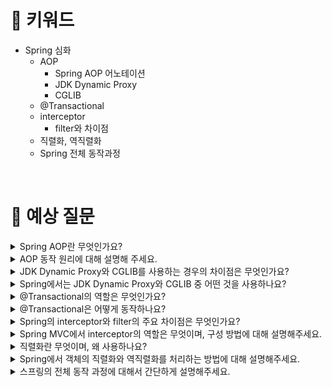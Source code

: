 # 📍 키워드

- Spring 심화
    - AOP
        - Spring AOP 어노테이션
        - JDK Dynamic Proxy
        - CGLIB
    - @Transactional
    - interceptor
        - filter와 차이점
    - 직렬화, 역직렬화
    - Spring 전체 동작과정

<br>

# 📍 예상 질문
<details>
<summary>Spring AOP란 무엇인가요?</summary>
<div markdown="1">

Spring AOP(Aspect-Oriented Programming)은 관점 지향 프로그래밍의 한 형태로, 애플리케이션의 여러 부분에서 공통 관심사(Concern)를 분리하고 모듈화하는 기술입니다. 이는 횡단 관심사(Cross-cutting Concerns)를 효과적으로 다룰 수 있게 해주며, 코드의 재사용성과 유지보수성을 향상시킵니다.

AOP는 주로 메서드 호출, 예외 처리, 로깅, 보안, 트랜잭션 관리 등과 같은 관심사를 다룰 때 유용합니다. Spring AOP는 프록시를 사용하여 기능을 주입하고, 특정 메서드의 호출 전, 후 또는 예외 발생 시에 추가 동작을 수행할 수 있습니다.

</div>
</details>
<details>
<summary>AOP 동작 원리에 대해 설명해 주세요.</summary>
<div markdown="1">


AOP(Aspect-Oriented Programming)의 동작 원리는 핵심 로직과 횡단 관심사(Cross-cutting Concerns)를 분리하고, 이 두 가지를 모듈화하여 코드의 재사용성과 유지보수성을 향상시키는 데에 있습니다. Spring AOP는 프록시 기반의 AOP를 제공하며, 다음은 간단한 AOP의 동작 원리를 설명합니다.

Target Object (핵심 로직 객체): AOP가 적용되는 대상인 핵심 로직이 담긴 객체입니다.

Aspect (관점): 횡단 관심사를 정의한 모듈로서, 특정 시점에서 실행될 코드를 정의합니다. Aspect는 Advice(조언)와 Pointcut(어디에 적용할지 결정)으로 구성됩니다.

Advice (조언): 횡단 관심사에서 수행될 동작을 정의한 코드 블록입니다. Advice에는 다섯 가지 유형이 있습니다.

Before advice: 핵심 로직 실행 전에 실행됩니다.
After returning advice: 핵심 로직이 예외 없이 정상적으로 반환된 후에 실행됩니다.
After throwing advice: 핵심 로직이 예외를 던진 후에 실행됩니다.
After (finally) advice: 핵심 로직 실행 후 항상 실행됩니다.
Around advice: 핵심 로직을 감싸서 전/후에 실행됩니다.
Pointcut (적용 지점): 어떤 메서드에 어떤 Advice를 적용할지 결정하는 규칙이나 표현식입니다. Pointcut은 정규 표현식과 유사하게 동작하며, 특정 메서드나 패키지 등을 선택할 수 있습니다.

Proxy (프록시): AOP가 적용된 객체를 감싸는 래퍼입니다. 프록시는 핵심 로직이 실행되기 전에, 후에, 예외 발생 시에 Aspect의 Advice를 호출합니다. Spring AOP에서는 자바 프록시 또는 CGLIB(Code Generation Library)을 사용하여 프록시를 생성합니다.

AOP의 동작 원리를 통해, 핵심 로직과 횡단 관심사를 분리함으로써 코드의 모듈화를 촉진하고, 특정 기능을 중앙에서 효과적으로 관리할 수 있습니다.

</div>
</details>
<details>
<summary>JDK Dynamic Proxy와 CGLIB를 사용하는 경우의 차이점은 무엇인가요?</summary>
<div markdown="1">


JDK Dynamic Proxy와 CGLIB(Code Generation Library)은 둘 다 자바에서 동적으로 프록시 객체를 생성하는 데 사용되는 기술이지만, 사용되는 상황과 동작 방식에는 몇 가지 차이가 있습니다.

인터페이스 구현 여부:

JDK Dynamic Proxy: 인터페이스를 구현한 클래스에 대해서만 프록시를 생성할 수 있습니다. 따라서, 대상 클래스가 인터페이스를 구현하고 있어야 합니다.
CGLIB: 인터페이스를 구현하지 않은 클래스에 대해서도 프록시를 생성할 수 있습니다. CGLIB는 클래스를 직접적으로 상속받아 프록시 객체를 생성하기 때문에, 인터페이스 구현 여부에 제약이 없습니다.
프록시 객체 생성 방법:

JDK Dynamic Proxy: 자바의 표준 라이브러리에 포함되어 있으며, java.lang.reflect.Proxy 클래스를 사용하여 인터페이스에 대한 프록시를 생성합니다.
CGLIB: 외부 라이브러리로, 클래스의 상속을 기반으로 바이트 코드를 생성하여 프록시 객체를 생성합니다.
성능:

JDK Dynamic Proxy: 일반적으로 CGLIB에 비해 성능이 떨어질 수 있습니다. 특히 인터페이스를 구현한 경우에만 사용 가능하며, 리플렉션을 사용하여 메서드 호출을 처리하기 때문에 오버헤드가 발생할 수 있습니다.
CGLIB: 클래스의 상속을 통해 프록시를 생성하므로, 메서드 호출 시에 인터페이스 리플렉션이 필요하지 않아 성능이 더 우수합니다.
Final 클래스와 메서드:

JDK Dynamic Proxy: 대상 클래스나 메서드 중에서 final 키워드가 사용된 경우에는 프록시를 생성할 수 없습니다.
CGLIB: final 키워드가 사용된 클래스나 메서드에 대해서도 프록시를 생성할 수 있습니다.
일반적으로는 인터페이스를 사용하는 경우에는 JDK Dynamic Proxy를 고려하고, 클래스를 대상으로 하는 경우나 final 키워드가 사용된 경우에는 CGLIB를 사용하는 것이 적합합니다. Spring AOP는 이러한 차이를 고려하여 상황에 맞게 적절한 프록시 생성 기술을 선택해 사용하고 있습니다.

</div>
</details>
<details>
<summary>Spring에서는 JDK Dynamic Proxy와 CGLIB 중 어떤 것을 사용하나요?</summary>
<div markdown="1">


</div>
</details>
<details>
<summary>@Transactional의 역할은 무엇인가요?</summary>
<div markdown="1">


@Transactional은 Spring 프레임워크에서 제공하는 어노테이션으로, 트랜잭션 관리를 지원하는 데 사용됩니다. 이 어노테이션을 특정 메서드 또는 클래스에 적용함으로써 해당 메서드 또는 클래스의 메서드들이 트랜잭션 내에서 실행되도록 설정할 수 있습니다.

@Transactional 어노테이션의 주요 역할은 다음과 같습니다:

트랜잭션의 시작 및 종료 관리:

@Transactional이 적용된 메서드가 호출될 때 트랜잭션이 시작되며, 메서드 실행이 완료되면 트랜잭션이 종료됩니다.
만약 메서드에서 예외가 발생하면 롤백될 수 있습니다.
트랜잭션 속성 설정:

@Transactional 어노테이션은 다양한 속성을 가지고 있어, 트랜잭션의 동작을 세밀하게 조절할 수 있습니다. 몇 가지 주요 속성에는 isolation, propagation, readOnly, timeout, rollbackFor, noRollbackFor 등이 있습니다.
PlatformTransactionManager 사용:

Spring은 트랜잭션 관리를 위해 PlatformTransactionManager를 사용합니다. @Transactional이 적용되면 해당 어노테이션은 PlatformTransactionManager를 사용하여 트랜잭션을 시작하고 관리합니다.
커밋 및 롤백 처리:

@Transactional이 적용된 메서드에서 예외가 발생하지 않으면 트랜잭션은 커밋됩니다.
반면 예외가 발생하면 롤백됩니다.

</div>
</details>
<details>
<summary>@Transactional은 어떻게 동작하나요?</summary>
<div markdown="1">

트랜잭션 시작:

@Transactional이 적용된 메서드가 호출되면, Spring은 트랜잭션을 시작합니다.
PlatformTransactionManager 획득:

Spring은 트랜잭션 관리를 위해 PlatformTransactionManager를 사용합니다. @Transactional이 적용된 메서드에서는 이 트랜잭션 매니저를 획득하여 사용합니다.
트랜잭션 속성 설정:

@Transactional 어노테이션은 다양한 속성을 가지고 있습니다. 이 속성들은 트랜잭션의 격리 수준, 전파 속성, 읽기 전용 여부, 타임아웃 등을 설정할 수 있게 해줍니다.
메서드 실행:

트랜잭션을 시작하고 설정된 속성에 따라 메서드가 실행됩니다.
커밋 또는 롤백:

메서드 실행이 완료되면, 예외가 발생하지 않았다면 트랜잭션은 커밋됩니다. 반면 예외가 발생하면 트랜잭션은 롤백됩니다.
트랜잭션 종료:

트랜잭션은 커밋 또는 롤백 이후에 종료됩니다.

</div>
</details>
<details>
<summary>Spring의 interceptor와 filter의 주요 차이점은 무엇인가요?</summary>
<div markdown="1">

1. 적용 대상:
Interceptor:

Spring MVC에서 사용되며, 컨트롤러 핸들러 메서드 호출 전/후, 뷰 렌더링 전에 동작합니다.
주로 컨트롤러 수준 또는 특정 URI 패턴에 대한 요청 전/후에 적용됩니다.
Filter:

Java Servlet API에서 사용되며, 서블릿이나 JSP 등 컨테이너 수준에서 동작합니다.
주로 모든 요청에 대해 적용되며, Servlet Container 내부에서 동작합니다.
2. 포커스:
Interceptor:

주로 웹 애플리케이션의 비즈니스 로직에 집중됩니다.
Spring 컨텍스트 내에서 작동하므로 Spring Bean과 함께 사용됩니다.
Filter:

주로 로우 레벨의 HTTP 요청 및 응답 처리에 중점을 둡니다.
웹 애플리케이션 전반적인 요청과 응답 처리에 사용됩니다.
3. Spring Container 의존성:
Interceptor:

Spring Container에 의존하며, Spring MVC 내에서만 동작합니다.
Spring Bean으로 등록되고 관리됩니다.
Filter:

Servlet Container에 의존하며, 독립적으로 작동합니다.
Servlet Filter는 Java EE 표준이므로 Spring과는 무관하게 동작합니다.

</div>
</details>
<details>
<summary>Spring MVC에서 interceptor의 역할은 무엇이며, 구성 방법에 대해 설명해주세요.</summary>
<div markdown="1">


</div>
</details>
<details>
<summary>직렬화란 무엇이며, 왜 사용하나요?</summary>
<div markdown="1">


직렬화(Serialization)는 객체를 데이터 스트림으로 변환하는 프로세스를 의미합니다. 이는 객체를 파일에 저장하거나 네트워크를 통해 다른 시스템으로 전송하고, 나중에 원래의 객체로 복원할 수 있도록 합니다. 자바에서는 직렬화를 통해 객체를 바이트 스트림으로 변환하고, 역직렬화를 통해 바이트 스트림을 객체로 다시 변환할 수 있습니다.

직렬화의 주요 목적과 사용 이유:
데이터 저장 및 전송:

객체를 직렬화하여 데이터를 파일에 저장하거나, 네트워크를 통해 다른 시스템으로 전송할 수 있습니다. 이는 데이터의 영속성 유지나 다른 시스템 간에 객체를 주고받을 때 유용합니다.
클러스터링 및 분산 시스템:

여러 서버 간에 객체를 전송하거나, 클러스터링된 환경에서 객체를 공유하기 위해 직렬화가 사용됩니다.
RMI(원격 메서드 호출):

Java에서는 RMI를 통해 원격 시스템에서 메서드를 호출할 수 있습니다. 이때 객체를 직렬화하여 전송함으로써 원격에서 메서드 호출이 가능해집니다.
캐싱:

객체를 직렬화하여 캐시에 저장하거나 분산 캐싱 시스템에서 사용함으로써, 객체를 효율적으로 관리하고 성능을 향상시킬 수 있습니다.
자바 직렬화 API:

자바에서는 Serializable 인터페이스를 구현하여 직렬화를 지원합니다. 이를 통해 객체의 필드 값들이 바이트 스트림으로 변환됩니다. 또한, Externalizable 인터페이스를 사용하여 직렬화 및 역직렬화 프로세스를 직접 제어할 수도 있습니다.

</div>
</details>
<details>
<summary>Spring에서 객체의 직렬화와 역직렬화를 처리하는 방법에 대해 설명해주세요.</summary>
<div markdown="1">


</div>
</details>
<details>
<summary>스프링의 전체 동작 과정에 대해서 간단하게 설명해주세요.</summary>
<div markdown="1">


</div>
</details>

